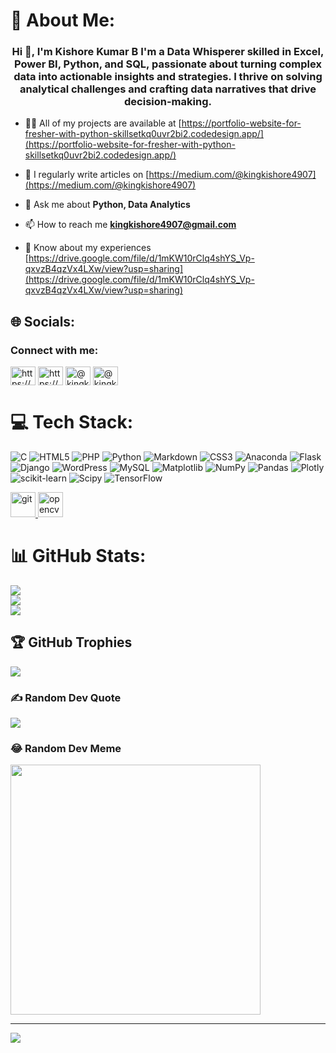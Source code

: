 # 💫 About Me:
<h3 align="center">Hi 💜, I'm Kishore Kumar B I'm a Data Whisperer skilled in Excel, Power BI, Python, and SQL, passionate about turning complex data into actionable insights and strategies. I thrive on solving analytical challenges and crafting data narratives that drive decision-making.</h3>


- 👨‍💻 All of my projects are available at [https://portfolio-website-for-fresher-with-python-skillsetkq0uvr2bi2.codedesign.app/](https://portfolio-website-for-fresher-with-python-skillsetkq0uvr2bi2.codedesign.app/)

- 📝 I regularly write articles on [https://medium.com/@kingkishore4907](https://medium.com/@kingkishore4907)

- 💬 Ask me about **Python, Data Analytics**

- 📫 How to reach me **kingkishore4907@gmail.com**

- 📄 Know about my experiences [https://drive.google.com/file/d/1mKW10rClq4shYS_Vp-qxvzB4qzVx4LXw/view?usp=sharing](https://drive.google.com/file/d/1mKW10rClq4shYS_Vp-qxvzB4qzVx4LXw/view?usp=sharing)



## 🌐 Socials:
<h3 align="left">Connect with me:</h3>
<p align="left">
<a href="https://linkedin.com/in/https://www.linkedin.com/in/kishore-kumar-61708a208/" target="blank"><img align="center" src="https://raw.githubusercontent.com/rahuldkjain/github-profile-readme-generator/master/src/images/icons/Social/linked-in-alt.svg" alt="https://www.linkedin.com/in/kishore-kumar-61708a208/" height="30" width="40" /></a>
<a href="https://instagram.com/https://www.instagram.com/kingkishore_49" target="blank"><img align="center" src="https://raw.githubusercontent.com/rahuldkjain/github-profile-readme-generator/master/src/images/icons/Social/instagram.svg" alt="https://www.instagram.com/kingkishore_49" height="30" width="40" /></a>
<a href="https://medium.com/@kingkishore4907" target="blank"><img align="center" src="https://raw.githubusercontent.com/rahuldkjain/github-profile-readme-generator/master/src/images/icons/Social/medium.svg" alt="@kingkishore4907" height="30" width="40" /></a>
<a href="https://www.hackerrank.com/@kingkishore4907" target="blank"><img align="center" src="https://raw.githubusercontent.com/rahuldkjain/github-profile-readme-generator/master/src/images/icons/Social/hackerrank.svg" alt="@kingkishore4907" height="30" width="40" /></a>
</p>

# 💻 Tech Stack:
![C](https://img.shields.io/badge/c-%2300599C.svg?style=for-the-badge&logo=c&logoColor=white) ![HTML5](https://img.shields.io/badge/html5-%23E34F26.svg?style=for-the-badge&logo=html5&logoColor=white) ![PHP](https://img.shields.io/badge/php-%23777BB4.svg?style=for-the-badge&logo=php&logoColor=white) ![Python](https://img.shields.io/badge/python-3670A0?style=for-the-badge&logo=python&logoColor=ffdd54) ![Markdown](https://img.shields.io/badge/markdown-%23000000.svg?style=for-the-badge&logo=markdown&logoColor=white) ![CSS3](https://img.shields.io/badge/css3-%231572B6.svg?style=for-the-badge&logo=css3&logoColor=white) ![Anaconda](https://img.shields.io/badge/Anaconda-%2344A833.svg?style=for-the-badge&logo=anaconda&logoColor=white) ![Flask](https://img.shields.io/badge/flask-%23000.svg?style=for-the-badge&logo=flask&logoColor=white) ![Django](https://img.shields.io/badge/django-%23092E20.svg?style=for-the-badge&logo=django&logoColor=white) ![WordPress](https://img.shields.io/badge/WordPress-%23117AC9.svg?style=for-the-badge&logo=WordPress&logoColor=white) ![MySQL](https://img.shields.io/badge/mysql-4479A1.svg?style=for-the-badge&logo=mysql&logoColor=white) ![Matplotlib](https://img.shields.io/badge/Matplotlib-%23ffffff.svg?style=for-the-badge&logo=Matplotlib&logoColor=black) ![NumPy](https://img.shields.io/badge/numpy-%23013243.svg?style=for-the-badge&logo=numpy&logoColor=white) ![Pandas](https://img.shields.io/badge/pandas-%23150458.svg?style=for-the-badge&logo=pandas&logoColor=white) ![Plotly](https://img.shields.io/badge/Plotly-%233F4F75.svg?style=for-the-badge&logo=plotly&logoColor=white) ![scikit-learn](https://img.shields.io/badge/scikit--learn-%23F7931E.svg?style=for-the-badge&logo=scikit-learn&logoColor=white) ![Scipy](https://img.shields.io/badge/SciPy-%230C55A5.svg?style=for-the-badge&logo=scipy&logoColor=%white) ![TensorFlow](https://img.shields.io/badge/TensorFlow-%23FF6F00.svg?style=for-the-badge&logo=TensorFlow&logoColor=white) <p align="left"> <a href="https://git-scm.com/" target="_blank" rel="noreferrer"> <img src="https://www.vectorlogo.zone/logos/git-scm/git-scm-icon.svg" alt="git" width="40" height="40"/> </a> <a href="https://opencv.org/" target="_blank" rel="noreferrer"> <img src="https://www.vectorlogo.zone/logos/opencv/opencv-icon.svg" alt="opencv" width="40" height="40"/> </a> </p>

# 📊 GitHub Stats:
![](https://github-readme-stats.vercel.app/api?username=Kishore49&theme=radical&hide_border=false&include_all_commits=true&count_private=true)<br/>
![](https://github-readme-streak-stats.herokuapp.com/?user=Kishore49&theme=radical&hide_border=false)<br/>
![](https://github-readme-stats.vercel.app/api/top-langs/?username=Kishore49&theme=radical&hide_border=false&include_all_commits=true&count_private=true&layout=compact)

## 🏆 GitHub Trophies
![](https://github-profile-trophy.vercel.app/?username=Kishore49&theme=radical&no-frame=false&no-bg=true&margin-w=4)

### ✍️ Random Dev Quote
![](https://quotes-github-readme.vercel.app/api?type=horizontal&theme=radical)

### 😂 Random Dev Meme
<img src='https://memer-new.vercel.app/' style="height: 400px;"/>

---
[![](https://visitcount.itsvg.in/api?id=Kishore49&icon=0&color=0)](https://visitcount.itsvg.in)

<!-- Proudly created with GPRM ( https://gprm.itsvg.in ) -->
